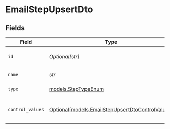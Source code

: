# EmailStepUpsertDto


## Fields

| Field                                                                                            | Type                                                                                             | Required                                                                                         | Description                                                                                      |
| ------------------------------------------------------------------------------------------------ | ------------------------------------------------------------------------------------------------ | ------------------------------------------------------------------------------------------------ | ------------------------------------------------------------------------------------------------ |
| `id`                                                                                             | *Optional[str]*                                                                                  | :heavy_minus_sign:                                                                               | Unique identifier of the step                                                                    |
| `name`                                                                                           | *str*                                                                                            | :heavy_check_mark:                                                                               | Name of the step                                                                                 |
| `type`                                                                                           | [models.StepTypeEnum](../models/steptypeenum.md)                                                 | :heavy_check_mark:                                                                               | Type of the step                                                                                 |
| `control_values`                                                                                 | [Optional[models.EmailStepUpsertDtoControlValues]](../models/emailstepupsertdtocontrolvalues.md) | :heavy_minus_sign:                                                                               | Control values for the Email step.                                                               |